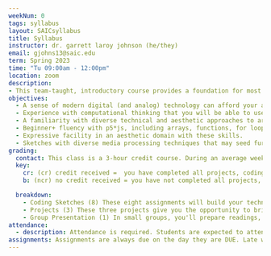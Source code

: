 ```yaml
---
weekNum: 0
tags: syllabus
layout: SAICsyllabus
title: Syllabus
instructor: dr. garrett laroy johnson (he/they)
email: gjohns13@saic.edu
term: Spring 2023
time: "Tu 09:00am - 12:00pm"
location: zoom
description:
- This team-taught, introductory course provides a foundation for most additional coursework in the Art and Technology Studies department. Students are given a broad interdisciplinary grounding in the skills, concepts, and hands-on experiences they will need to engage the potentials of new technologies in art making. Every other week, a lecture and discussion group exposes students to concepts of electronic media, perception, inter-media composition, emerging venues, and other issues important to artists working with technologically based media. Students will attend a morning & afternoon section each day to gain hands-on experience with a variety of forms and techniques central to technologically-based art making. 
objectives:
  - A sense of modern digital (and analog) technology can afford your art practice
  - Experience with computational thinking that you will be able to use to understand the technical systems of everyday life.
  - A familiarity with diverse technical and aesthetic approaches to art and technology broadly, as well as the unique offerings of the Art and Technology Studies department at SAIC.
  - Beginner+ fluency with p5*js, including arrays, functions, for loops, if conditions, and the JS object.
  - Expressive facility in an aesthetic domain with these skills.
  - Sketches with diverse media processing techniques that may seed further work
grading:
  contact: This class is a 3-hour credit course. During an average week, you will be expected to spend 6 hours on homework per class. Homework will primarily consist of assignment completions, project development, project documentation, and written assignments. See the SAIC Contact / Credit hour policy for a detailed explanation for how homework time is calculated on a per-credit-hour basis.
  key:
    cr: (cr) credit received =  you have completed all projects, coding sketches, and relevent group projects. Your assignments reflect your own learning of the assigned readings that week, while also demonstrating the growth of your own expressive style. You have missed a maximum of two unexcused absences.
    b: (ncr) no credit received = you have not completed all projects, coding sketches, or relevant group projects. Or, you may have completed these, but not reflected your own learning or growth in the process. Or, you have more than two unexcused absences.

  breakdown:
    - Coding Sketches (8) These eight assignments will build your technical skills. They are assigned in weeks when we are not prepping for projects.
    - Projects (3) These three projects give you the opportunity to bring your artistic practice together with the technical skills you've developed.
    - Group Presentation (1) In small groups, you'll prepare readings,
attendance:
  - description: Attendance is required. Students are expected to attend all classes and be present for the full duration of each class. In class time is for instruction. When possible, instructors will make time for students to work independently on projects. Unless special permission is granted by the instructor, students are required to remain in class during this independent work time. Announcements and directions will be given at the beginning of class so it is important that you arrive on time. Absences, late arrivals, and leaving class early will reflect negatively on your grade. Communicate with your instructors if there are serious or extenuating circumstances that prevent you from arriving on time or from participating fully. Be prepared to present a doctor’s note if an absence is due to illness.
assignments: Assignments are always due on the day they are DUE. Late work is not acceptable because of the fact that in-class activities are often closely tied to sharing and discussing assignments. Late work undermines your own learning as well as the learning community of the class as a whole.
---
```

